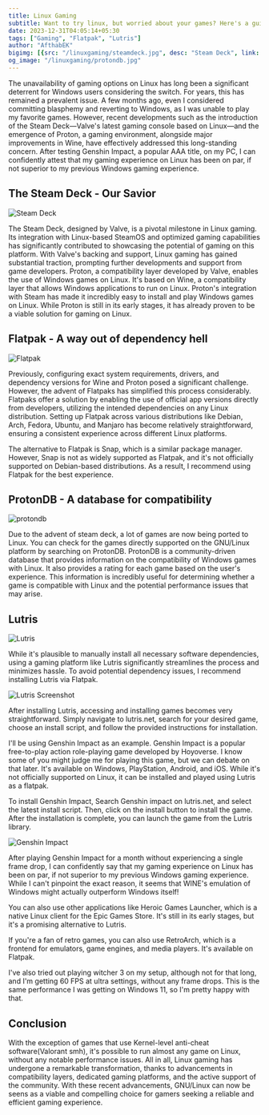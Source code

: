 ```yaml
---
title: Linux Gaming
subtitle: Want to try linux, but worried about your games? Here's a guide to help you get started with gaming on linux.
date: 2023-12-31T04:05:14+05:30
tags: ["Gaming", "Flatpak", "Lutris"]
author: "AfthabEK"
bigimg: [{src: "/linuxgaming/steamdeck.jpg", desc: "Steam Deck", link: "https://www.steamdeck.com/en/"}, {src: "/linuxgaming/lutrisscreenshot.jpg", desc: "Lutris", link: "https://lutris.net/"}, {src: "/linuxgaming/protondb.jpg", desc: "ProtonDB", link: "https://www.protondb.com/"}, {src: "/linuxgaming/flathub.png", desc: "Flatpak", link: "https://flathub.org/home"}, {src: "/linuxgaming/genshinhome.jpg", desc: "Genshin Impact", link: "https://genshin.mihoyo.com/en/home"}, {src: "/linuxgaming/lutris.png", desc: "Lutris", link: "https://lutris.net/"}]
og_image: "/linuxgaming/protondb.jpg" 
---
```


The unavailability of gaming options on Linux has long been a significant deterrent for Windows users considering the switch. For years, this has remained a prevalent issue. A few months ago, even I considered committing blasphemy and reverting to Windows, as I was unable to play my favorite games. However, recent developments such as the introduction of the Steam Deck—Valve's latest gaming console based on Linux—and the emergence of Proton, a gaming environment, alongside major improvements in Wine, have effectively addressed this long-standing concern. After testing Genshin Impact, a popular AAA title, on my PC, I can confidently attest that my gaming experience on Linux has been on par, if not superior to my previous Windows gaming experience.

## The Steam Deck - Our Savior
![Steam Deck](/linuxgaming/steamdeck.jpg)

The Steam Deck, designed by Valve, is a pivotal milestone in Linux gaming. Its integration with Linux-based SteamOS and optimized gaming capabilities has significantly contributed to showcasing the potential of gaming on this platform. With Valve's backing and support, Linux gaming has gained substantial traction, prompting further developments and support from game developers. Proton, a compatibility layer developed by Valve, enables the use of Windows games on Linux. It's based on Wine, a compatibility layer that allows Windows applications to run on Linux. Proton's integration with Steam has made it incredibly easy to install and play Windows games on Linux. While Proton is still in its early stages, it has already proven to be a viable solution for gaming on Linux.

## Flatpak - A way out of dependency hell
![Flatpak](/linuxgaming/flathub.png)

Previously, configuring exact system requirements, drivers, and dependency versions for Wine and Proton posed a significant challenge. However, the advent of Flatpaks has simplified this process considerably.
Flatpaks offer a solution by enabling the use of official app versions directly from developers, utilizing the intended dependencies on any Linux distribution. Setting up Flatpak across various distributions like Debian, Arch, Fedora, Ubuntu, and Manjaro has become relatively straightforward, ensuring a consistent experience across different Linux platforms.

The alternative to Flatpak is Snap, which is a similar package manager. However, Snap is not as widely supported as Flatpak, and it's not officially supported on Debian-based distributions. As a result, I recommend using Flatpak for the best experience.

## ProtonDB - A database for compatibility
![protondb](/linuxgaming/protondb.jpg)

Due to the advent of steam deck, a lot of games are now being ported to Linux. You can check for the games directly supported on the GNU/Linux platform by searching on ProtonDB. ProtonDB is a community-driven database that provides information on the compatibility of Windows games with Linux. It also provides a rating for each game based on the user's experience. This information is incredibly useful for determining whether a game is compatible with Linux and the potential performance issues that may arise.

## Lutris
![Lutris](/linuxgaming/lutris.png)

While it's plausible to manually install all necessary software dependencies, using a gaming platform like Lutris significantly streamlines the process and minimizes hassle. To avoid potential dependency issues, I recommend installing Lutris via Flatpak.

![Lutris Screenshot](/linuxgaming/lutrisscreenshot.jpg)

After installing Lutris, accessing and installing games becomes very straightforward. Simply navigate to lutris.net, search for your desired game, choose an install script, and follow the provided instructions for installation.

I'll be using Genshin Impact as an example. Genshin Impact is a popular free-to-play action role-playing game developed by Hoyoverse. I know some of you might judge me for playing this game, but we can debate on that later. It's available on Windows, PlayStation, Android, and iOS. While it's not officially supported on Linux, it can be installed and played using Lutris as a flatpak.

To install Genshin Impact, Search Genshin impact on lutris.net, and select the latest install script. Then, click on the install button to install the game. After the installation is complete, you can launch the game from the Lutris library.


![Genshin Impact](/linuxgaming/genshinhome.jpg)

After playing Genshin Impact for a month without experiencing a single frame drop, I can confidently say that my gaming experience on Linux has been on par, if not superior to my previous Windows gaming experience. While I can't pinpoint the exact reason, it seems that WINE's emulation of Windows might actually outperform Windows itself!

You can also use other applications like Heroic Games Launcher, which is a native Linux client for the Epic Games Store. It's still in its early stages, but it's a promising alternative to Lutris. 

If you're a fan of retro games, you can also use RetroArch, which is a frontend for emulators, game engines, and media players. It's available on Flatpak.

I've also tried out playing witcher 3 on my setup, although not for that long, and I'm getting 60 FPS at ultra settings, without any frame drops. This is the same performance I was getting on Windows 11, so I'm pretty happy with that.

## Conclusion

With the exception of games that use Kernel-level anti-cheat software(Valorant smh), it's possible to run almost any game on Linux, without any notable performance issues. All in all, Linux gaming has undergone a remarkable transformation, thanks to advancements in compatibility layers, dedicated gaming platforms, and the active support of the community. With these recent advancements, GNU/Linux can now be seens as a viable and compelling choice for gamers seeking a reliable and efficient gaming experience.



